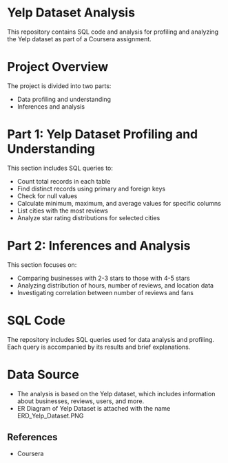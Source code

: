 
# Yelp Dataset Analysis

This repository contains SQL code and analysis for profiling and analyzing the Yelp dataset as part of a Coursera assignment.

# Project Overview
The project is divided into two parts:

- Data profiling and understanding
- Inferences and analysis

# Part 1: Yelp Dataset Profiling and Understanding
This section includes SQL queries to:
- Count total records in each table
- Find distinct records using primary and foreign keys
- Check for null values
- Calculate minimum, maximum, and average values for specific columns
- List cities with the most reviews
- Analyze star rating distributions for selected cities

# Part 2: Inferences and Analysis
This section focuses on:
- Comparing businesses with 2-3 stars to those with 4-5 stars
- Analyzing distribution of hours, number of reviews, and location data
- Investigating correlation between number of reviews and fans

# SQL Code
The repository includes SQL queries used for data analysis and profiling. Each query is accompanied by its results and brief explanations.

# Data Source
- The analysis is based on the Yelp dataset, which includes information about businesses, reviews, users, and more.
- ER Diagram of Yelp Dataset is attached with the name ERD_Yelp_Dataset.PNG
## References

 -  Coursera
 
